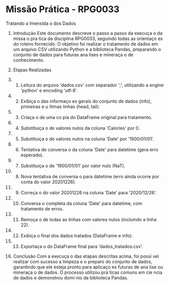# Missão Prática - RPG0033
Tratando a Imensida o dos Dados

1. Introdução
Este documento descreve o passo a passo da execuça o da missa o pra tica da disciplina RPG0033,
seguindo todas as orientaço es do roteiro fornecido. O objetivo foi realizar o tratamento de dados
em um arquivo CSV utilizando Python e a biblioteca Pandas, preparando o conjunto de dados
para futuras ana lises e mineraça o de conhecimento.

2. Etapas Realizadas
1. 1. Leitura do arquivo 'dados.csv' com separador ';', utilizando a engine 'python' e encoding
'utf-8'.
2. 2. Exibiça o das informaço es gerais do conjunto de dados (info), primeiras e u ltimas linhas
(head, tail).
3. 3. Criaça o de uma co pia do DataFrame original para tratamento.
4. 4. Substituiça o de valores nulos da coluna 'Calories' por 0.
5. 5. Substituiça o de valores nulos na coluna 'Date' por '1900/01/01'.
6. 6. Tentativa de conversa o da coluna 'Date' para datetime (gera erro esperado).
7. 7. Substituiça o de '1900/01/01' por valor nulo (NaT).
8. 8. Nova tentativa de conversa o para datetime (erro ainda ocorre por conta do valor
20201226).
9. 9. Correça o do valor 20201226 na coluna 'Date' para '2020/12/26'.
10. 10. Conversa o completa da coluna 'Date' para datetime, com tratamento de erros.
11. 11. Remoça o de todas as linhas com valores nulos (incluindo a linha 22).
12. 12. Exibiça o final dos dados tratados (DataFrame e info).
13. 13. Exportaça o do DataFrame final para 'dados_tratados.csv'.

3. Conclusão
Com a execuça o das etapas descritas acima, foi possí vel realizar com sucesso a limpeza e o
preparo do conjunto de dados, garantindo que ele esteja pronto para aplicaço es futuras de
ana lise ou mineraça o de dados. O processo utilizou pra ticas comuns em cie ncia de dados e
demonstrou domí nio da biblioteca Pandas.
